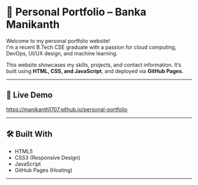 # 💼 Personal Portfolio – Banka Manikanth

Welcome to my personal portfolio website!  
I'm a recent B.Tech CSE graduate with a passion for cloud computing, DevOps, UI/UX design, and machine learning.

This website showcases my skills, projects, and contact information. It’s built using **HTML, CSS, and JavaScript**, and deployed via **GitHub Pages**.

---

## 🔗 Live Demo

https://manikanth1707.github.io/personal-portfolio

---

## 🛠️ Built With

- HTML5
- CSS3 (Responsive Design)
- JavaScript
- GitHub Pages (Hosting)

---
